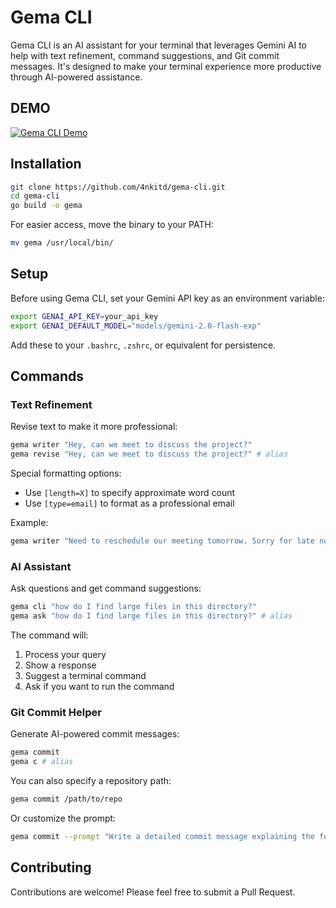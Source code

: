 # Gema CLI

Gema CLI is an AI assistant for your terminal that leverages Gemini AI to help with text refinement, command suggestions, and Git commit messages. It's designed to make your terminal experience more productive through AI-powered assistance.

## DEMO

[![Gema CLI Demo](https://img.youtube.com/vi/yklcZ4dNYWg/0.jpg)](https://www.youtube.com/watch?v=yklcZ4dNYWg)

## Installation

```bash
git clone https://github.com/4nkitd/gema-cli.git
cd gema-cli
go build -o gema
```

For easier access, move the binary to your PATH:

```bash
mv gema /usr/local/bin/
```

## Setup

Before using Gema CLI, set your Gemini API key as an environment variable:

```bash
export GENAI_API_KEY=your_api_key
export GENAI_DEFAULT_MODEL="models/gemini-2.0-flash-exp"
```

Add these to your `.bashrc`, `.zshrc`, or equivalent for persistence.

## Commands

### Text Refinement

Revise text to make it more professional:

```bash
gema writer "Hey, can we meet to discuss the project?"
gema revise "Hey, can we meet to discuss the project?" # alias
```

Special formatting options:
- Use `[length=X]` to specify approximate word count
- Use `[type=email]` to format as a professional email

Example:
```bash
gema writer "Need to reschedule our meeting tomorrow. Sorry for late notice." [type=email]
```

### AI Assistant

Ask questions and get command suggestions:

```bash
gema cli "how do I find large files in this directory?"
gema ask "how do I find large files in this directory?" # alias
```

The command will:
1. Process your query
2. Show a response
3. Suggest a terminal command
4. Ask if you want to run the command

### Git Commit Helper

Generate AI-powered commit messages:

```bash
gema commit
gema c # alias
```

You can also specify a repository path:
```bash
gema commit /path/to/repo
```

Or customize the prompt:
```bash
gema commit --prompt "Write a detailed commit message explaining the following changes:"
```

## Contributing

Contributions are welcome! Please feel free to submit a Pull Request.

